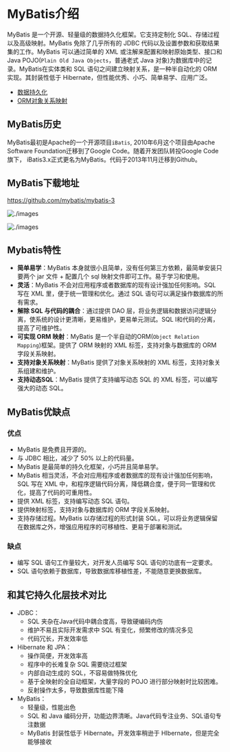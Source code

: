 # MyBatis介绍

MyBatis 是一个开源、轻量级的数据持久化框架。它支持定制化 SQL、存储过程以及高级映射。MyBatis 免除了几乎所有的 JDBC 代码以及设置参数和获取结果集的工作。MyBatis 可以通过简单的 XML 或注解来配置和映射原始类型、接口和 Java POJO(`Plain Old Java Objects`，普通老式 Java 对象)为数据库中的记录。MyBatis在实体类和 SQL 语句之间建立映射关系，是一种半自动化的 ORM 实现。其封装性低于 Hibernate，但性能优秀、小巧、简单易学、应用广泛。

- [数据持久化](../../../../Other/Concept/DataPersistence/README.md)
- [ORM对象关系映射](../../../../Other/Concept/ORM/README.md)

## MyBatis历史

MyBatis最初是Apache的一个开源项目`iBatis`, 2010年6月这个项目由Apache Software Foundation迁移到了Google Code。随着开发团队转投Google Code旗下， iBatis3.x正式更名为MyBatis。代码于2013年11月迁移到Github。

## MyBatis下载地址

https://github.com/mybatis/mybatis-3

![./images](https://cdn.jsdelivr.net/gh/letengzz/Two-C@main/img/Java/202303010949745.png)

![./images](https://cdn.jsdelivr.net/gh/letengzz/Two-C@main/img/Java/202303010949678.png)

## Mybatis特性

- **简单易学**：MyBatis 本身就很小且简单，没有任何第三方依赖，最简单安装只要两个 jar 文件 + 配置几个 sql 映射文件即可工作。易于学习和使用。
- **灵活**：MyBatis 不会对应用程序或者数据库的现有设计强加任何影响。SQL 写在 XML 里，便于统一管理和优化。通过 SQL 语句可以满足操作数据库的所有需求。
- **解除 SQL 与代码的耦合**：通过提供 DAO 层，将业务逻辑和数据访问逻辑分离，使系统的设计更清晰，更易维护，更易单元测试。SQL l和代码的分离，提高了可维护性。
- **可实现 ORM 映射**：MyBatis 是一个半自动的ORM(`Object Relation Mapping`)框架。提供了 ORM 映射的 XML 标签，支持对象与数据库的 ORM 字段关系映射。
- **支持对象关系映射**：MyBatis 提供了对象关系映射的 XML 标签，支持对象关系组建和维护。
- **支持动态SQL**：MyBatis 提供了支持编写动态 SQL 的 XML 标签，可以编写强大的动态 SQL。

## MyBatis优缺点

### 优点

- MyBatis 是免费且开源的。
- 与 JDBC 相比，减少了 50% 以上的代码量。
- MyBatis 是最简单的持久化框架，小巧并且简单易学。
- MyBatis 相当灵活，不会对应用程序或者数据库的现有设计强加任何影响，SQL 写在 XML 中，和程序逻辑代码分离，降低耦合度，便于同一管理和优化，提高了代码的可重用性。
- 提供 XML 标签，支持编写动态 SQL 语句。
- 提供映射标签，支持对象与数据库的 ORM 字段关系映射。
- 支持存储过程。MyBatis 以存储过程的形式封装 SQL，可以将业务逻辑保留在数据库之外，增强应用程序的可移植性、更易于部署和测试。

### 缺点

- 编写 SQL 语句工作量较大，对开发人员编写 SQL 语句的功底有一定要求。
- SQL 语句依赖于数据库，导致数据库移植性差，不能随意更换数据库。

## 和其它持久化层技术对比

- JDBC：
  - SQL 夹杂在Java代码中耦合度高，导致硬编码内伤
  - 维护不易且实际开发需求中 SQL 有变化，频繁修改的情况多见
  - 代码冗长，开发效率低
- Hibernate 和 JPA：
  - 操作简便，开发效率高
  - 程序中的长难复杂 SQL 需要绕过框架
  - 内部自动生成的 SQL，不容易做特殊优化
  - 基于全映射的全自动框架，大量字段的 POJO 进行部分映射时比较困难。
  - 反射操作太多，导致数据库性能下降
- MyBatis：
  - 轻量级，性能出色
  - SQL 和 Java 编码分开，功能边界清晰。Java代码专注业务、SQL语句专注数据
  - MyBatis 封装性低于 Hibernate。开发效率稍逊于 HIbernate，但是完全能够接收